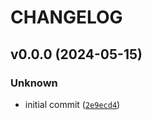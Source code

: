 # CHANGELOG



## v0.0.0 (2024-05-15)

### Unknown

* initial commit ([`2e9ecd4`](https://github.com/dtch1997/circuit-finder/commit/2e9ecd43ab95db71172035f5ff11da0b577ffd05))
